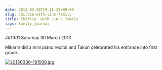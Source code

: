 ```yaml
---
date: 2013-03-30T19:11:32+09:00
slug: chillin-with-lins-family
title: Chillin' with Lin's family
tags: family,journal
---
```


##19:11 Saturday 30 March 2013

Mikarin did a mini piano recital and Takun celebrated his entrance into first grade.  
  
[![20130330-191509.jpg](/images/2013/03/20130330-191509.jpg)](/images/2013/03/20130330-191509.jpg)
